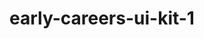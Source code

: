 # early-careers-ui-kit-1

<!-- Anyone using the latest version of Node 18.13+, should run:
export NODE_OPTIONS=--openssl-legacy-provider-->
